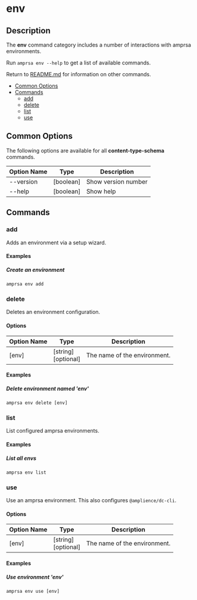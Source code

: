 # env

## Description

The **env** command category includes a number of interactions with amprsa environments.

Run `amprsa env --help` to get a list of available commands.

Return to [README.md](../README.md) for information on other commands.

<!-- MarkdownTOC levels="2,3" autolink="true" -->

- [Common Options](#common-options)
- [Commands](#commands)
  - [add](#add)
  - [delete](#delete)
  - [list](#list)
  - [use](#use)

<!-- /MarkdownTOC -->

## Common Options

The following options are available for all **content-type-schema** commands.

| Option Name    | Type                                                       | Description                      |
| -------------- | ---------------------------------------------------------- | -------------------------------- |
| --version      | [boolean]                                                  | Show version number              |
| --help         | [boolean]                                                  | Show help                        |

## Commands

### add

Adds an environment via a setup wizard.

#### Examples

##### Create an environment

```amprsa env add```

### delete

Deletes an environment configuration.

#### Options

| Option Name       | Type                                                         | Description                          |
| ----------------- | ------------------------------------------------------------ | ------------------------------------ |
| [env]             | [string]<br />[optional]                                     | The name of the environment.         |

#### Examples

##### Delete environment named 'env'

```amprsa env delete [env]```

### list

List configured amprsa environments.

#### Examples

##### List all envs

```amprsa env list```

### use

Use an amprsa environment. This also configures `@amplience/dc-cli`.

#### Options

| Option Name | Type                            | Description                           |
| ----------- | ------------------------------- | ------------------------------------- |
| [env]       | [string]<br />[optional]        | The name of the environment.          |

#### Examples

##### Use environment 'env'

```amprsa env use [env]```